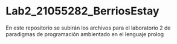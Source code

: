 # Lab2_21055282_BerriosEstay
En este repositorio se subirán los archivos para el laboratorio 2 de paradigmas de programación ambientado en el lenguaje prolog
